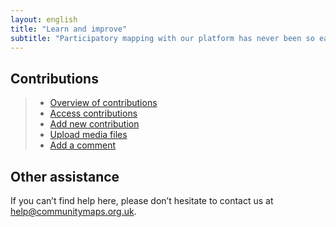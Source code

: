 ```yaml
---
layout: english
title: "Learn and improve"
subtitle: "Participatory mapping with our platform has never been so easy."
---
```


## Contributions

> * [Overview of contributions](/en/overview-of-contributions.html)
> * [Access contributions](/en/access-contributions.html)
> * [Add new contribution](/en/add-new-contribution.html)
> * [Upload media files](/en/upload-media-files.html)
> * [Add a comment](/en/add-a-comment.html)

## Other assistance

If you can’t find help here, please don’t hesitate to contact us at [help@communitymaps.org.uk](mailto:help@communitymaps.org.uk).
